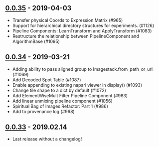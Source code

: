 ## [0.0.35] - 2019-04-03
- Transfer physical Coords to Expression Matrix (#965)
- Support for hierarchical directory structures for experiments. (#1126)
- Pipeline Components: LearnTransform and ApplyTransform (#1083)
- Restructure the relationship between PipelineComponent and AlgorithmBase (#1095)


## [0.0.34] - 2019-03-21
- Adding ability to pass aligned group to Imagestack.from_path_or_url (#1069)
- Add Decoded Spot Table (#1087)
- Enable appending to existing napari viewer in display() (#1093)
- Change tile shape to a dict by default (#1072)
- Add ElementWiseMult Filter Pipeline Component (#983)
- Add linear unmixing pipeline component (#1056)
- Spiritual Bag of Images Refactor: Part 1 (#986)
- Add to provenance log   (#968)

## [0.0.33] - 2019.02.14
- Last release without a changelog!

[0.0.35]: https://github.com/spacetx/starfish/releases/tag/0.0.35
[0.0.34]: https://github.com/spacetx/starfish/releases/tag/0.0.34
[0.0.33]: https://github.com/spacetx/starfish/releases/tag/0.0.33

